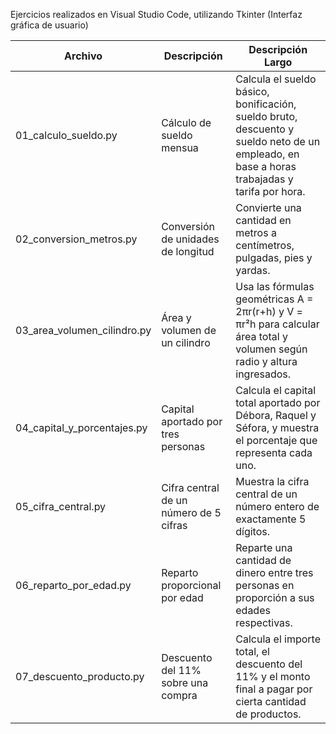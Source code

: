 Ejercicios realizados en Visual Studio Code, utilizando Tkinter (Interfaz gráfica de usuario)

| Archivo                     | Descripción                            | Descripción Largo                                                                                                                           |
| --------------------------- | -------------------------------------- | ------------------------------------------------------------------------------------------------------------------------------------------  |
| 01_calculo_sueldo.py        | Cálculo de sueldo mensua               | Calcula el sueldo básico, bonificación, sueldo bruto, descuento y sueldo neto de un empleado, en base a horas trabajadas y tarifa por hora. |
| 02_conversion_metros.py     | Conversión de unidades de longitud     | Convierte una cantidad en metros a centímetros, pulgadas, pies y yardas.                                                                    |
| 03_area_volumen_cilindro.py | Área y volumen de un cilindro          | Usa las fórmulas geométricas A = 2πr(r+h) y V = πr²h para calcular área total y volumen según radio y altura ingresados.                    |
| 04_capital_y_porcentajes.py | Capital aportado por tres personas     | Calcula el capital total aportado por Débora, Raquel y Séfora, y muestra el porcentaje que representa cada uno.                             |
| 05_cifra_central.py         | Cifra central de un número de 5 cifras | Muestra la cifra central de un número entero de exactamente 5 dígitos.                                                                      |
| 06_reparto_por_edad.py      | Reparto proporcional por edad          | Reparte una cantidad de dinero entre tres personas en proporción a sus edades respectivas.                                                  |
| 07_descuento_producto.py    | Descuento del 11% sobre una compra     | Calcula el importe total, el descuento del 11% y el monto final a pagar por cierta cantidad de productos.                                   |
